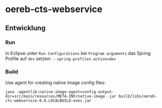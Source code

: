 # oereb-cts-webservice

## Entwicklung

### Run

In Eclipse unter `Run Configurations` bei `Program arguments` das Spring Profile auf `dev` setzen: `--spring.profiles.active=dev`

### Build

Use agent for creating native image config files:
```
java -agentlib:native-image-agent=config-output-dir=src/main/resources/META-INF/native-image -jar build/libs/oereb-cts-webservice-0.0.LOCALBUILD-exec.jar
```